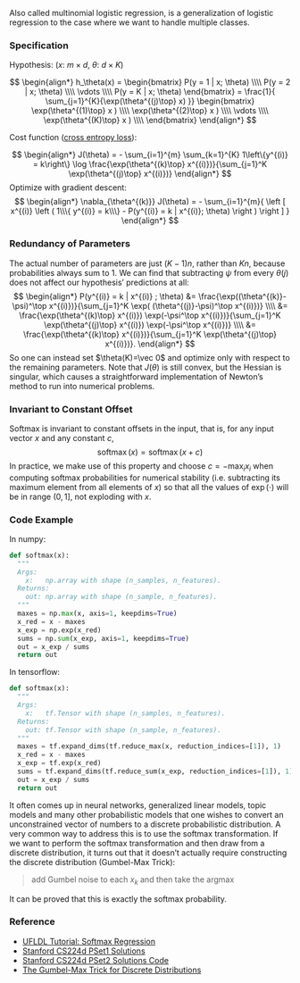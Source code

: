 Also called multinomial logistic regression, is a generalization of logistic regression to the case where we want to handle multiple classes.
### Specification
Hypothesis:
($x$: $m\times d$, $\theta$: $d\times K$)

$$
\begin{align*}
h_\theta(x) =
\begin{bmatrix}
P(y = 1 | x; \theta) \\\\
P(y = 2 | x; \theta) \\\\
\vdots \\\\
P(y = K | x; \theta)
\end{bmatrix}
= \frac{1}{ \sum_{j=1}^{K}{\exp(\theta^{(j)\top} x) }}
\begin{bmatrix}
\exp(\theta^{(1)\top} x ) \\\\
\exp(\theta^{(2)\top} x ) \\\\
\vdots \\\\
\exp(\theta^{(K)\top} x ) \\\\
\end{bmatrix}
\end{align*}
$$

Cost function ([cross entropy loss](../math/Cross%20Entropy.md)):

$$
\begin{align*}
J(\theta) = -  \sum_{i=1}^{m} \sum_{k=1}^{K}  1\left\{y^{(i)} = k\right\} \log \frac{\exp(\theta^{(k)\top} x^{(i)})}{\sum_{j=1}^K \exp(\theta^{(j)\top} x^{(i)})}
\end{align*}
$$
Optimize with gradient descent:
$$
\begin{align*}
\nabla_{\theta^{(k)}} J(\theta) = - \sum_{i=1}^{m}{ \left [ x^{(i)} \left ( 1\\\{ y^{(i)} = k\\\}  - P(y^{(i)} = k | x^{(i)}; \theta) \right ) \right ]  }
\end{align*}
$$

### Redundancy of Parameters
The actual number of parameters are just $(K-1)n$, rather than $Kn$, because probabilities always sum to 1. We can find that subtracting $\psi$ from every $\theta(j)$ does not affect our hypothesis’ predictions at all:
$$
\begin{align*}
P(y^{(i)} = k | x^{(i)} ; \theta)
&= \frac{\exp((\theta^{(k)}-\psi)^\top x^{(i)})}{\sum_{j=1}^K \exp( (\theta^{(j)}-\psi)^\top x^{(i)})}  \\\\
&= \frac{\exp(\theta^{(k)\top} x^{(i)}) \exp(-\psi^\top x^{(i)})}{\sum_{j=1}^K \exp(\theta^{(j)\top} x^{(i)}) \exp(-\psi^\top x^{(i)})} \\\\
&= \frac{\exp(\theta^{(k)\top} x^{(i)})}{\sum_{j=1}^K \exp(\theta^{(j)\top} x^{(i)})}.
\end{align*}
$$
So one can instead set $\theta(K)=\vec 0$ and optimize only with respect to the remaining parameters.
Note that $J(\theta)$ is still convex, but the Hessian is singular, which causes a straightforward implementation of Newton’s method to run into numerical problems.

### Invariant to Constant Offset
Softmax is invariant to constant offsets in the input, that is, for any input vector $x$ and any constant $c$, 
$$
\operatorname{softmax}(x) = \operatorname{softmax}(x + c)
$$
In practice, we make use of this property and choose $c = − \max_i x_i$ when computing softmax probabilities for numerical stability (i.e. subtracting its maximum element from all elements of $x$) so that all the values of $\exp(\cdot)$ will be in range $(0,1]$, not exploding with $x$. 
### Code Example
In numpy:
```python
def softmax(x):
  """
  Args:
    x:   np.array with shape (n_samples, n_features).
  Returns:
    out: np.array with shape (n_sample, n_features). 
  """
  maxes = np.max(x, axis=1, keepdims=True)
  x_red = x - maxes
  x_exp = np.exp(x_red)
  sums = np.sum(x_exp, axis=1, keepdims=True)
  out = x_exp / sums
  return out 
```
In tensorflow:
```python
def softmax(x):
  """
  Args:
    x:   tf.Tensor with shape (n_samples, n_features).
  Returns:
    out: tf.Tensor with shape (n_sample, n_features). 
  """
  maxes = tf.expand_dims(tf.reduce_max(x, reduction_indices=[1]), 1)
  x_red = x - maxes
  x_exp = tf.exp(x_red)
  sums = tf.expand_dims(tf.reduce_sum(x_exp, reduction_indices=[1]), 1)
  out = x_exp / sums
  return out 
```

It often comes up in neural networks, generalized linear models, topic models and many other probabilistic models that one wishes to convert an unconstrained vector of numbers to a discrete probabilistic distribution. A very common way to address this is to use the softmax transformation.  If we want to perform the softmax transformation and then draw from a discrete distribution, it turns out that it doesn’t actually require constructing the discrete distribution (Gumbel-Max Trick):
>  add Gumbel noise to each $x_k$ and then take the argmax

It can be proved that this is exactly the softmax probability.



### Reference
- [UFLDL Tutorial: Softmax Regression](http://ufldl.stanford.edu/tutorial/supervised/SoftmaxRegression/)
- [Stanford CS224d PSet1 Solutions](http://cs224d.stanford.edu/assignment1/assignment1_soln)
- [Stanford CS224d PSet2 Solutions Code](http://cs224d.stanford.edu/assignment2/assignment2_dev.zip)
- [The Gumbel-Max Trick for Discrete Distributions](https://hips.seas.harvard.edu/blog/2013/04/06/the-gumbel-max-trick-for-discrete-distributions/)
